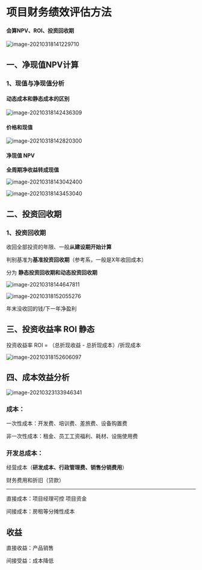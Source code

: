 # 项目财务绩效评估方法

#### 会算NPV、ROI、投资回收期

![image-20210318141229710](../picture/image-20210318141229710.png)

## 一、净现值NPV计算

### 1、现值与净现值分析

#### 动态成本和静态成本的区别

![image-20210318142436309](../picture/image-20210318142436309.png)



#### 价格和现值

![image-20210318142820300](../picture/image-20210318142820300.png)



#### 净现值 NPV

**全周期净收益转成现值**

![image-20210318143042400](../picture/image-20210318143042400.png)



![image-20210318143453040](../picture/image-20210318143453040.png)



## 二、投资回收期

### 1、投资回收期

收回全部投资的年限、一般**从建设期开始计算**

判别基准为**基准投资回收期**（参考系，一般是X年收回成本）

分为 **静态投资回收期和动态投资回收期**

![image-20210318144647811](../picture/image-20210318144647811.png)



![image-20210318152055276](../picture/image-20210318152055276.png)





年末没收回的钱/下一年净盈利





## 三、投资收益率 ROI  静态





投资收益率 ROI = （总折现收益 - 总折现成本）/折现成本

![image-20210318152606097](../picture/image-20210318152606097.png)











## 四、成本效益分析

![image-20210323133946341](../picture/image-20210323133946341.png)

### 成本：

一次性成本：开发费、培训费、差旅费、设备购置费

非一次性成本：租金、员工工资福利、耗材、设施使用费

### 开发总成本：

经营成本（**研发成本、行政管理费、销售分销费用**）

财务费用和折旧（贷款）

----------------------------------------------------------------------------------------

直接成本：项目经理可控 项目资金

间接成本：房租等分摊性成本

## 收益

直接收益：产品销售

间接受益：成本降低























